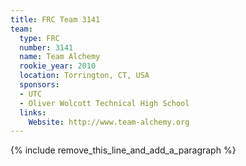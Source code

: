 ```yaml
---
title: FRC Team 3141
team:
  type: FRC
  number: 3141
  name: Team Alchemy
  rookie_year: 2010
  location: Torrington, CT, USA
  sponsors:
  - UTC
  - Oliver Wolcott Technical High School
  links:
    Website: http://www.team-alchemy.org
---
```


{% include remove_this_line_and_add_a_paragraph %}